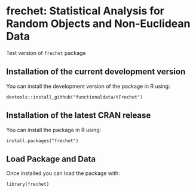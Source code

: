 frechet: Statistical Analysis for Random Objects and Non-Euclidean Data
====

Test version of `frechet` package

## Installation of the current development version
You can install the development version of the package in R using:
```
devtools::install_github("functionaldata/tFrechet")
```

## Installation of the latest CRAN release
You can install the package in R using:
```
install.packages("frechet")
```

## Load Package and Data
Once installed you can load the package with:
```
library(frechet)
```
